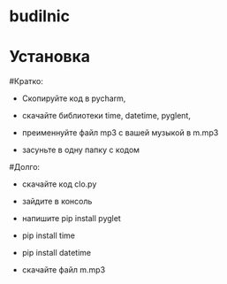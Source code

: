 # budilnic
# Установка

#Кратко:

- Скопируйте код в pycharm,

- скачайте библиотеки time, datetime, pyglent,

- преименнуйте файл mp3 с вашей музыкой в m.mp3

- засуньте в одну папку с кодом



#Долго:

- скачайте код clo.py

- зайдите в консоль

- напишите pip install pyglet

- pip install time

- pip install datetime

- скачайте файл m.mp3
